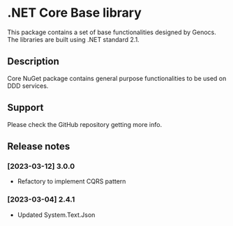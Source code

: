 # .NET Core Base library

This package contains a set of base functionalities designed by Genocs.
The libraries are built using .NET standard 2.1.


## Description

Core NuGet package contains general purpose functionalities to be used on DDD services.


## Support

Please check the GitHub repository getting more info.


## Release notes

### [2023-03-12] 3.0.0
- Refactory to implement CQRS pattern


### [2023-03-04] 2.4.1
- Updated System.Text.Json
